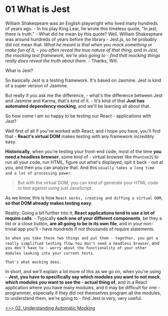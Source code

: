 # 01 What is Jest

William Shakespeare was an English playwright who lived many hundreds of years ago. - In his play King Lear, he wrote this timeless quote, "In jest, there is truth." - What did he mean by this quote? Well, William Shakespeare was around hundreds of years before the library - Jest.js, so he probably did not mean that. _What he meant is that when you mock something or make fun of it, - you often reveal the true nature of that thing, and in Jest, the mocking test framework, we're also going to - find that mocking things really does reveal the truth about them_. - Thanks, Will. 

What is Jest?
 
So basically Jest is a testing framework. It's based on Jasmine. Jest is kind of a super version of Jasmine. 

But really if you ask me the difference, - what's the difference between Jest and Jasmine and Karma, that's kind of it. - It's kind of that **Just has automated dependency mocking**, and we'll be learning all about that.

So how come I am so happy to be testing our React - applications with Jest? 

Well first of all if you've worked with React, and I hope you have, you'll find that - **React's virtual DOM** makes testing with any framework incredibly easy. 

**Historically**, when you're testing your front-end code, most of the time **you need a headless browser**, some kind of - virtual browser like `PhantomJS` to run all your code, run HTML, figure out what's displayed, spit it back - out at you, and then you can analyze that. And this `usually takes a long time and a lot of processing power`. 

> But with the virtual DOM, you can kind of generate your HTML code to test against using just JavaScript.
 
As we know, this is how `React works, creating and diffing a virtual DOM`, **so that DOM already makes testing easy**.
 
Reality: Going a bit further into it, **React applications tend to use a lot of require calls**. - Typically **each one of your different components**, be they a list or a close button, **are all going to be in its own file**, and in your non-trivial app you'll - have hundreds if not thousands of require statements. 

`So when you take these two things and put them - together, you get a really simplified testing flow`. `You don't need a headless browser`, and `you don't have to - worry about the functionality of your other modules leaking into your current tests`. 

    That's what mocking does. 
    
In short, and we'll explain a lot more of this as we go on, when you're using - **Jest, you have to specifically say which modules you want to not mock**, **which modules you want to see the - actual thing of**, and in a React application where you have many modules, and it may be difficult for one - programmer, especially if they did not themselves program all the modules, to understand them, we're going to - find Jest is very, very useful. 

[>>> 02. Understanding Automatic Mocking]()